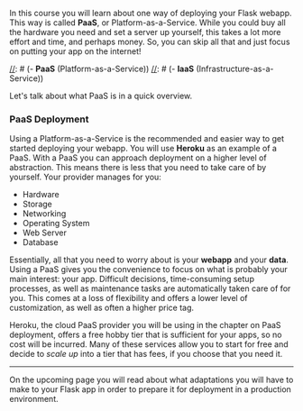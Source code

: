 [//]: # (In this course you will learn about two different ways of deploying your Flask webapp. They differ significantly in how much effort they require to get up and running, and connected with that, how much opportunity you have to customize the deployment yourself:)

In this course you will learn about one way of deploying your Flask webapp. This way is called **PaaS**, or Platform-as-a-Service. While you could buy all the hardware you need and set a server up yourself, this takes a lot more effort and time, and perhaps money. So, you can skip all that and just focus on putting your app on the internet!

[//]: # (- **PaaS** (Platform-as-a-Service))
[//]: # (- **IaaS** (Infrastructure-as-a-Service))

Let's talk about what PaaS is in a quick overview.

### PaaS Deployment

Using a Platform-as-a-Service is the recommended and easier way to get started deploying your webapp. You will use **Heroku** as an example of a PaaS. With a PaaS you can approach deployment on a higher level of abstraction. This means there is less that you need to take care of by yourself. Your provider manages for you:

- Hardware
- Storage
- Networking
- Operating System
- Web Server
- Database

Essentially, all that you need to worry about is your **webapp** and your **data**. Using a PaaS gives you the convenience to focus on what is probably your main interest: your app. Difficult decisions, time-consuming setup processes, as well as maintenance tasks are automatically taken care of for you. This comes at a loss of flexibility and offers a lower level of customization, as well as often a higher price tag.

Heroku, the cloud PaaS provider you will be using in the chapter on PaaS deployment, offers a free hobby tier that is sufficient for your apps, so no cost will be incurred. Many of these services allow you to start for free and decide to _scale up_ into a tier that has fees, if you choose that you need it.

[//]: # (### IaaS Deployment)

[//]: # (Infrastructure-as-a-Service is the cloud solution most similar to setting up your own server at home. You can think of IaaS as peeling off one layer of abstraction from PaaS. There's more set up you will need to handle yourself, but you also get more opportunities to customize that set up.)

[//]: # (While the analogy of setting up your own computer at home can be helpful, using an IaaS provides a whole range of improvements compared to doing that. It is less complex than setting up your own server and provides other advantages, especially in terms of security and cost savings. Your IaaS cloud provider manages for you:)

[//]: # (- Hardware)
[//]: # (- Storage)
[//]: # (- Networking)

[//]: # (As you can see when comparing this list to the list for PaaS, there are additional complexities you need to handle yourself, namely choosing and installing an Operating System, a Web Server and a Database, as well as configuring all of them to work well together with each other and you Flask webapp.)

[//]: # (<div class='alert alert-info' role='alert'>)
[//]: # (<strong>Info:</strong> You will see in the IaaS deployment chapter that this means a <em>significant</em> amount of extra work as compared to deploying on a PaaS. However, since a lot of professional deployment solutions require specific setups, it is helpful to know your way around deployment on an IaaS as well.)
[//]: # (</div>)

___

On the upcoming page you will read about what adaptations you will have to make to your Flask app in order to prepare it for deployment in a production environment.

[//]: # (regardless of which deployment option you will eventually choose.)
